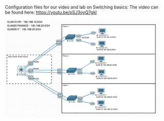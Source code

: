 Configuration files for our video and lab on Switching basics:
The video can be found here: https://youtu.be/pSJ3oyQ7gkI

![Screenshot](Screenshot_17-7-2025_81136_eve.null0labs.net.jpeg)
